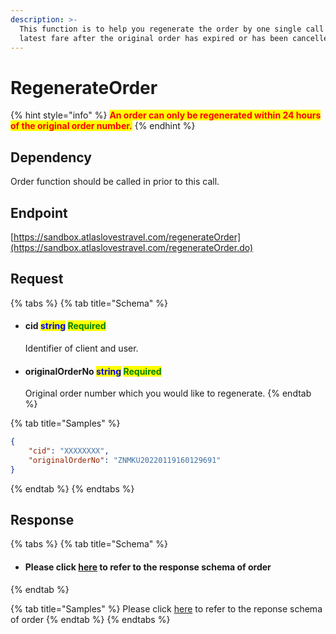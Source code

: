 ```yaml
---
description: >-
  This function is to help you regenerate the order by one single call with the
  latest fare after the original order has expired or has been cancelled.
---
```


# RegenerateOrder

{% hint style="info" %}
<mark style="color:red;">**An order can only be regenerated within 24 hours of the original order number.**</mark>
{% endhint %}

## Dependency

Order function should be called in prior to this call.

## Endpoint

[https://sandbox.atlaslovestravel.com/regenerateOrder](https://sandbox.atlaslovestravel.com/regenerateOrder.do)

## Request

{% tabs %}
{% tab title="Schema" %}
*   #### cid                                  <mark style="color:blue;">string</mark>                                                                                                 <mark style="color:green;">Required</mark>

    Identifier of client and user.
*   #### originalOrderNo                       <mark style="color:blue;">string</mark>                                                                                 <mark style="color:green;">Required</mark>

    Original order number which you would like to regenerate.&#x20;
{% endtab %}

{% tab title="Samples" %}
```json
{
    "cid": "XXXXXXXX",
    "originalOrderNo": "ZNMKU20220119160129691"
}             
```
{% endtab %}
{% endtabs %}

## Response

{% tabs %}
{% tab title="Schema" %}
* #### Please click [here](order.md#response) to refer to the response schema of order
{% endtab %}

{% tab title="Samples" %}
Please click [here](order.md#response) to refer to the reponse schema of order
{% endtab %}
{% endtabs %}

